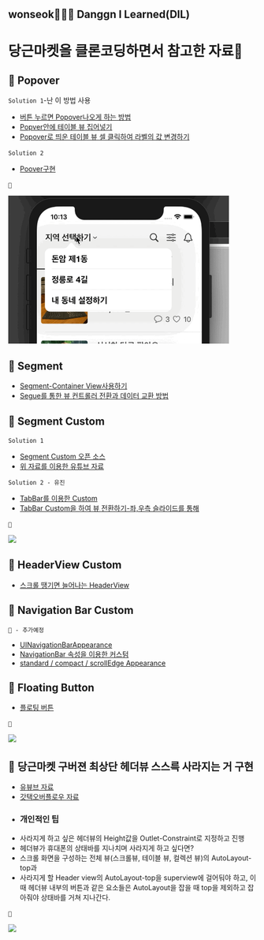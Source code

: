 ## wonseok🙋🏽‍♂️ Danggn I Learned(DIL)
# 당근마켓을 클론코딩하면서 참고한 자료🥕 


## 📌 Popover

`Solution 1`-난 이 방법 사용
* [버튼 누르면 Popover나오게 하는 방법](https://slicode.com/how-to-show-popovers-in-ios-swift/)
* [Popver안에 테이블 뷰 집어넣기](https://slicode.com/show-tableview-inside-popover/)
* [Popover로 띄운 테이블 뷰 셀 클릭하여 라벨의 값 변경하기](https://slicode.com/handle-selection-of-tableview-present-in-popovercontroller/)

`Solution 2`
* [Poover구현](https://www.ralfebert.de/ios-examples/uikit/choicepopover/)

`📲`

<img height="300" src="./simul/Popover_simul.gif">


## 📌 Segment
* [Segment-Container View사용하기](https://stackoverflow.com/questions/43512442/switch-the-sub-viewcontroller-use-segmented-control/43513446)
* [Segue를 통한 뷰 컨트롤러 전환과 데이터 교환 방법](https://soooprmx.com/archives/8873)


## 📌 Segment Custom

`Solution 1`
* [Segment Custom 오픈 소스](https://github.com/Code-With-Coffee/CustomSegmentedControl)
* [위 자료를 이용한 유튜브 자료](https://www.youtube.com/watch?v=dOSoijHZo5Y&list=PLgOlaPUIbynoQIcChkQXuGEPXf0Rl8ImH&index=2&t=1185s)

`Solution 2 - 유진`
* [TabBar를 이용한 Custom](https://baked-corn.tistory.com/111?category=718235)
* [TabBar Custom을 하여 뷰 전환하기-좌,우측 슬라이드를 통해](https://baked-corn.tistory.com/113?category=718235)

`📲`

<img height="500" src="./simul/Segment_simul.gif">


## 📌 HeaderView Custom
* [스크롤 땡기면 늘어나는 HeaderView](https://medium.com/@Anantha1992/stretchable-header-view-in-uicollectionview-swift-5-ios-a14a25dcd383)


## 📌 Navigation Bar Custom

`📲 - 추가예정`

* [UINavigationBarAppearance](https://zeddios.tistory.com/864)
* [NavigationBar 속성을 이용한 커스텀](https://zeddios.tistory.com/574)
* [standard / compact / scrollEdge Appearance](https://zeddios.tistory.com/861)


## 📌 Floating Button

* [플로팅 버튼](https://swieeft.github.io/2020/03/21/FloatingButton.html)

`📲`

<img height="500" src="./simul/Floating_simul.gif">

## 📌 당근마켓 구버젼 최상단 헤더뷰 스스륵 사라지는 거 구현

* [유뷰브 자료](https://www.youtube.com/watch?v=y7enrwW7C4E&t=768s)
* [갓택오버플로우 자료](https://stackoverflow.com/questions/25263343/how-to-change-alpha-value-along-with-scrolling)
* ### 개인적인 팁
* 사라지게 하고 싶은 헤더뷰의 Height값을 Outlet-Constraint로 지정하고 진행
* 헤더뷰가 휴대폰의 상태바를 지나치며 사라지게 하고 싶다면?
* 스크롤 화면을 구성하는 전체 뷰(스크롤뷰, 테이블 뷰, 컬렉션 뷰)의 AutoLayout-top과
* 사라지게 할 Header view의 AutoLayout-top을 superview에 걸어둬야 하고, 이때 헤더뷰 내부의 버튼과 같은 요소들은 AutoLayout을 잡을 때 top을 제외하고 잡아줘야 상태바를 거쳐 지나간다.

`📲`

<img height="300" src="./simul/HeaderView_Collapsable_simul.gif">
